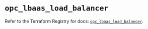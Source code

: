 # `opc_lbaas_load_balancer`

Refer to the Terraform Registry for docs: [`opc_lbaas_load_balancer`](https://registry.terraform.io/providers/hashicorp/opc/1.4.1/docs/resources/lbaas_load_balancer).
